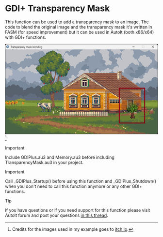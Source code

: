 # GDI+ Transparency Mask

This function can be used to add a transparency mask to an image. The code to blend the original image and the transparency mask it's written in FASM (for speed improvement) but it can be used in AutoIt (both x86/x64) with GDI+ functions.

![GDI+ Transparency Mask](/assets/transparency-mask.png)[^1]

> [!IMPORTANT]
> Include GDIPlus.au3 and Memory.au3 before including TransparencyMask.au3 in your project.

> [!IMPORTANT]
> Call _GDIPlus_Startup() before using this function and _GDIPlus_Shutdown() when you don't need to call this function anymore or any other GDI+ functions.

> [!TIP]
> If you have questions or if you need support for this function please visit AutoIt forum and post your questions [in this thread](https://www.autoitscript.com/forum/topic/211109-gdi-transparency-mask).

[^1]: Credits for the images used in my example goes to [itch.io](https://itch.io/).
